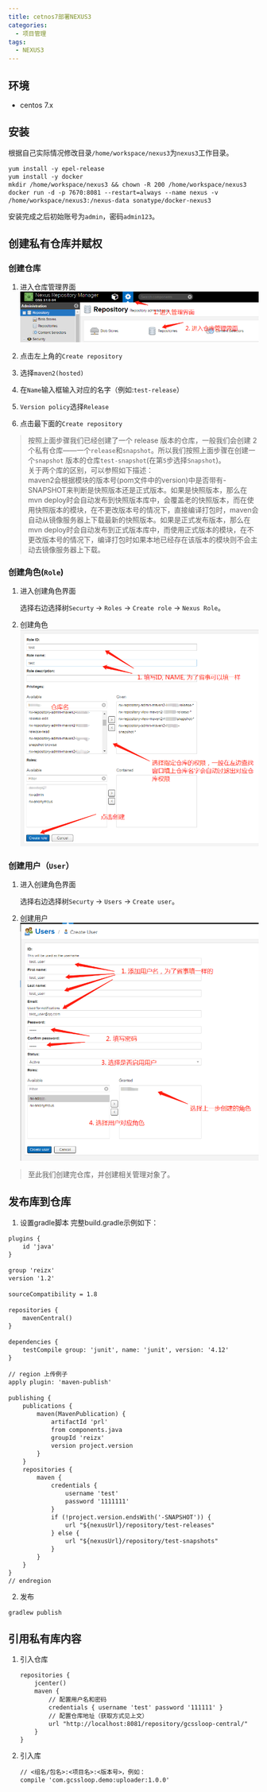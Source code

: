 ```yaml
---
title: cetnos7部署NEXUS3
categories:
  - 项目管理
tags:
  - NEXUS3
---
```


## 环境

- centos 7.x

## 安装

根据自己实际情况修改目录`/home/workspace/nexus3`为`nexus3`工作目录。

```
yum install -y epel-release
yum install -y docker
mkdir /home/workspace/nexus3 && chown -R 200 /home/workspace/nexus3
docker run -d -p 7670:8081 --restart=always --name nexus -v /home/workspace/nexus3:/nexus-data sonatype/docker-nexus3
```

安装完成之后初始账号为`admin`，密码`admin123`。

## 创建私有仓库并赋权

### 创建仓库

1. 进入仓库管理界面  
   ![图1](https://raw.githubusercontent.com/kigkrazy/kigkrazy.github.io/master/_posts/_posts_imgs/2019-01-03-nexus3-deploy-1.png)

2. 点击左上角的`Create repository`

3. 选择`maven2(hosted)`

4. 在`Name`输入框输入对应的名字（例如:`test-release`）

5. `Version policy`选择`Release`

6. 点击最下面的`Create repository`

> 按照上面步骤我们已经创建了一个 release 版本的仓库，一般我们会创建 2 个私有仓库——一个`release`和`snapshot`。所以我们按照上面步骤在创建一个`snapshot`
> 版本的仓库`test-snapshot`(在第`5`步选择`Snapshot`)。  
> 关于两个库的区别，可以参照如下描述：  
>maven2会根据模块的版本号(pom文件中的version)中是否带有-SNAPSHOT来判断是快照版本还是正式版本。如果是快照版本，那么在mvn deploy时会自动发布到快照版本库中，会覆盖老的快照版本，而在使用快照版本的模块，在不更改版本号的情况下，直接编译打包时，maven会自动从镜像服务器上下载最新的快照版本。如果是正式发布版本，那么在mvn deploy时会自动发布到正式版本库中，而使用正式版本的模块，在不更改版本号的情况下，编译打包时如果本地已经存在该版本的模块则不会主动去镜像服务器上下载。

### 创建角色(`Role`)

1. 进入创建角色界面

   选择右边选择树`Securty` -> `Roles` -> `Create role` -> `Nexus Role`。

2. 创建角色  
   ![图2](https://raw.githubusercontent.com/kigkrazy/kigkrazy.github.io/master/_posts/_posts_imgs/2019-01-03-nexus3-deploy-2.png)

### 创建用户（`User`）

1. 进入创建角色界面

   选择右边选择树`Securty` -> `Users` -> `Create user`。

2. 创建用户  
   ![图3](https://raw.githubusercontent.com/kigkrazy/kigkrazy.github.io/master/_posts/_posts_imgs/2019-01-03-nexus3-deploy-3.png)

> 至此我们创建完仓库，并创建相关管理对象了。

## 发布库到仓库
1. 设置gradle脚本
完整build.gradle示例如下：
```
plugins {
    id 'java'
}

group 'reizx'
version '1.2'

sourceCompatibility = 1.8

repositories {
    mavenCentral()
}

dependencies {
    testCompile group: 'junit', name: 'junit', version: '4.12'
}

// region 上传例子
apply plugin: 'maven-publish'

publishing {
    publications {
        maven(MavenPublication) {
            artifactId 'prl'
            from components.java
            groupId 'reizx'
            version project.version
        }
    }
    repositories {
        maven {
            credentials {
                username 'test'
                password '1111111'
            }
            if (!project.version.endsWith('-SNAPSHOT')) {
                url "${nexusUrl}/repository/test-releases"
            } else {
                url "${nexusUrl}/repository/test-snapshots"
            }
        }
    }
}
// endregion
```

2. 发布
```
gradlew publish
```

## 引用私有库内容
1. 引入仓库
    ```
    repositories {
        jcenter()
        maven {
            // 配置用户名和密码
            credentials { username 'test' password '111111' }
            // 配置仓库地址（获取方式见上文）
            url "http://localhost:8081/repository/gcssloop-central/"
        }
    }
    ```

2. 引入库
    ```
    // <组名/包名>:<项目名>:<版本号>，例如：
    compile 'com.gcssloop.demo:uploader:1.0.0'
    ```